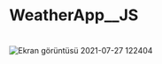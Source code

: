 # WeatherApp__JS
#
![Ekran görüntüsü 2021-07-27 122404](https://user-images.githubusercontent.com/76266468/127147435-c30d5eb2-79d5-40dc-b1ff-35ff383f5665.png)
